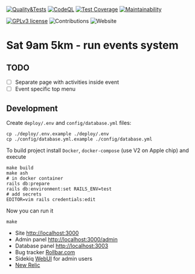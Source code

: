 [![Quality&Tests](https://github.com/vol1ura/Sat_9am_5km/actions/workflows/rubyonrails.yml/badge.svg)](https://github.com/vol1ura/Sat_9am_5km/actions/workflows/rubyonrails.yml)
[![CodeQL](https://github.com/vol1ura/Sat_9am_5km/actions/workflows/codeql.yml/badge.svg)](https://github.com/vol1ura/Sat_9am_5km/actions/workflows/codeql.yml)
[![Test Coverage](https://api.codeclimate.com/v1/badges/5f0c800f5880bee344af/test_coverage)](https://codeclimate.com/github/vol1ura/Sat_9am_5km/test_coverage)
[![Maintainability](https://api.codeclimate.com/v1/badges/5f0c800f5880bee344af/maintainability)](https://codeclimate.com/github/vol1ura/Sat_9am_5km/maintainability)

[![GPLv3 license](https://img.shields.io/badge/License-GPLv3-blue.svg)](http://perso.crans.org/besson/LICENSE.html)
![Contributions](https://img.shields.io/badge/Contributions-Welcome-brightgreen)
![Website](https://img.shields.io/website?down_color=red&down_message=failed&up_color=blue&up_message=online&url=https%3A%2F%2Fs95.ru)

# Sat 9am 5km - run events system

## TODO

- [ ] Separate page with activities inside event
- [ ] Event specific top menu

## Development

Create `deploy/.env` and `config/database.yml` files:
```shell
cp ./deploy/.env.example ./deploy/.env
cp ./config/database.yml.example ./config/database.yml
```

To build project install `Docker`, `docker-compose` (use V2 on Apple chip) and execute
```shell
make build
make ash
# in docker container
rails db:prepare
rails db:environment:set RAILS_ENV=test
# add secrets
EDITOR=vim rails credentials:edit
```

Now you can run it
```shell
make
```

- Site [http://localhost:3000](http://localhost:3000)
- Admin panel [http://localhost:3000/admin](http://localhost:3000/admin)
- Database panel [http://localhost:3003](http://localhost:3003)
- Bug tracker [Rollbar.com](https://rollbar.com/Urka/Sat_9am_5km/)
- Sidekiq [WebUI](https://s95.ru/sidekiq) for admin users
- [New Relic](https://newrelic.com/)
